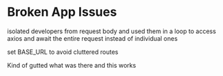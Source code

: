 # Broken App Issues

isolated developers from request body and used them in a loop to access axios and await the entire request instead of individual ones

set BASE_URL to avoid cluttered routes

Kind of gutted what was there and this works